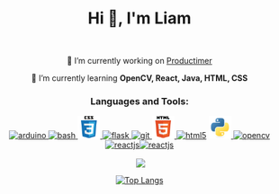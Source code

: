 <div align="center">

<h1 align="center">Hi 👋, I'm Liam</h1>
<img src="https://komarev.com/ghpvc/?username=slyguy5646&style=flat-square&color=blue" alt=""/>
 
 
🔭 I’m currently working on [Productimer](https://productimer.com)

🌱 I’m currently learning **OpenCV, React, Java, HTML, CSS**

<p align="center">
</p>

<h3 align="center">Languages and Tools:</h3>
<p align="center"> <a href="https://www.arduino.cc/" target="_blank" rel="noreferrer"> <img src="https://cdn.worldvectorlogo.com/logos/arduino-1.svg" alt="arduino" width="40" height="40"/> </a> <a href="https://www.gnu.org/software/bash/" target="_blank" rel="noreferrer"> <img src="https://www.vectorlogo.zone/logos/gnu_bash/gnu_bash-icon.svg" alt="bash" width="40" height="40"/> </a> <a href="https://www.w3schools.com/css/" target="_blank" rel="noreferrer"> <img src="https://raw.githubusercontent.com/devicons/devicon/master/icons/css3/css3-original-wordmark.svg" alt="css3" width="40" height="40"/> </a> <a href="https://flask.palletsprojects.com/" target="_blank" rel="noreferrer"> <img src="https://www.vectorlogo.zone/logos/pocoo_flask/pocoo_flask-icon.svg" alt="flask" width="40" height="40"/> </a> <a href="https://git-scm.com/" target="_blank" rel="noreferrer"> <img src="https://www.vectorlogo.zone/logos/git-scm/git-scm-icon.svg" alt="git" width="40" height="40"/> </a> <a href="https://www.w3.org/html/" target="_blank" rel="noreferrer"> <img src="https://raw.githubusercontent.com/devicons/devicon/master/icons/html5/html5-original-wordmark.svg" alt="html5" width="40" height="40"/> <img src="https://upload.wikimedia.org/wikipedia/commons/thumb/2/29/Adafruit_blinka_angles-left.svg/1200px-Adafruit_blinka_angles-left.svg.png" alt="html5" width="40" height="40"/></a> <a href="https://nodejs.org" target="_blank" rel="noreferrer"> </a> <a href="https://www.python.org" target="_blank" rel="noreferrer"> <img src="https://raw.githubusercontent.com/devicons/devicon/master/icons/python/python-original.svg" alt="python" width="40" height="40"/> <img src="https://github.com/opencv/opencv/wiki/logo/OpenCV_logo_no_text.png" alt="opencv" width="40" height="40"/> <img src="https://cdn4.iconfinder.com/data/icons/logos-3/600/React.js_logo-512.png" alt="reactjs" width="40" height="40"/><img src="https://cdn-icons-png.flaticon.com/512/5968/5968322.png" alt="reactjs" width="40" height="40"/></a> </p>


<p>&nbsp;<img align="center" src="http://github-readme-streak-stats.herokuapp.com/?user=slyguy5646&theme=dark&hide_border=true&border_radius=6" /></p>

[![Top Langs](https://github-readme-stats.vercel.app/api/top-langs/?username=slyguy5646&layout=compact)](https://github.com/anuraghazra/github-readme-stats)
</div>
